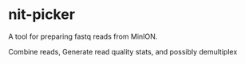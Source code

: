# nit-picker
A tool for preparing fastq reads from MinION.  

Combine reads, Generate read quality stats, and possibly demultiplex

